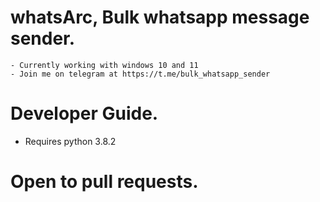 # whatsArc, Bulk whatsapp message sender.
    - Currently working with windows 10 and 11
    - Join me on telegram at https://t.me/bulk_whatsapp_sender
# Developer Guide.
 - Requires python 3.8.2
 
# Open to pull requests.


